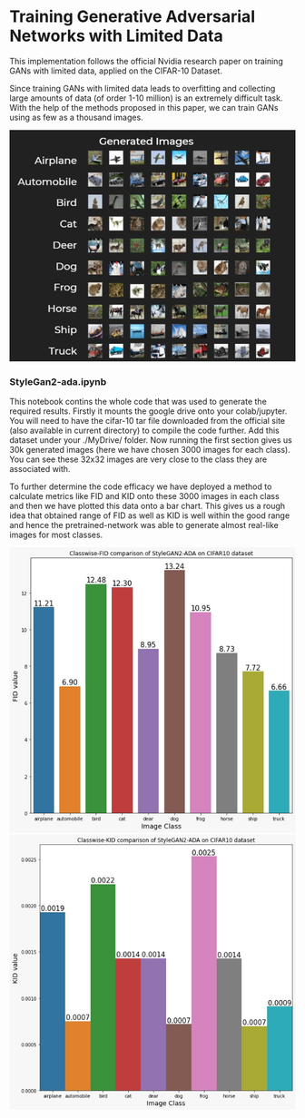 # Training Generative Adversarial Networks with Limited Data #

This implementation follows the official Nvidia research paper on training GANs with limited data, applied on the CIFAR-10 Dataset.

Since training GANs with limited data leads to overfitting and collecting large amounts of data (of order 1-10 million) is an extremely difficult task. With the help of the methods proposed in this paper, we can train GANs using as few as a thousand images.


![Alt text](./gen.jfif?raw=true "Generated Images")


### StyleGan2-ada.ipynb ###
This notebook contins the whole code that was used to generate the required results. Firstly it mounts the google drive onto your colab/jupyter. You will need to have the cifar-10 tar file downloaded from the official site (also available in current directory) to compile the code further.
Add this dataset under your ./MyDrive/ folder. Now running the first section gives us 30k generated images (here we have chosen 3000 images for each class). You can see these 32x32 images are very close to the class they are associated with.

To further determine the code efficacy we have deployed a method to calculate metrics like FID and KID onto these 3000 images in each class and then we have plotted this data onto a bar chart. This gives us a rough idea that obtained range of FID as well as KID is well within the good range and hence the pretrained-network was able to generate almost real-like images for most classes.

![Alt text](./fids.jfif?raw=true "FID Comparison")
![Alt text](./kids.jfif?raw=true "KID Comparison")
